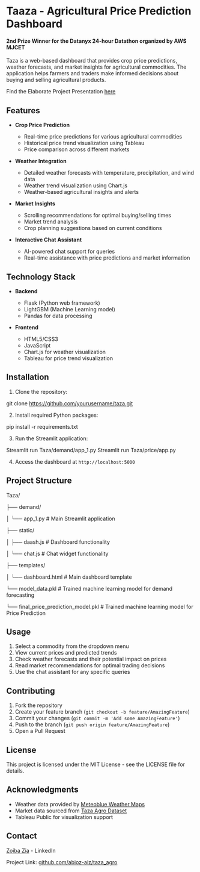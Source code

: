 # Taaza - Agricultural Price Prediction Dashboard

#### 2nd Prize Winner for the Datanyx 24-hour Datathon organized by AWS MJCET

Taza is a web-based dashboard that provides crop price predictions, weather forecasts, and market insights for agricultural commodities. The application helps farmers and traders make informed decisions about buying and selling agricultural products.

Find the Elaborate Project Presentation [here](https://www.canva.com/design/DAGX2Irlfe8/-YC7V8Z9j-SQ1n5kMLRYHg/view?utm_content=DAGX2Irlfe8&utm_campaign=designshare&utm_medium=link&utm_source=editor)

## Features

- **Crop Price Prediction**
  - Real-time price predictions for various agricultural commodities
  - Historical price trend visualization using Tableau
  - Price comparison across different markets

- **Weather Integration**
  - Detailed weather forecasts with temperature, precipitation, and wind data
  - Weather trend visualization using Chart.js
  - Weather-based agricultural insights and alerts

- **Market Insights**
  - Scrolling recommendations for optimal buying/selling times
  - Market trend analysis
  - Crop planning suggestions based on current conditions

- **Interactive Chat Assistant**
  - AI-powered chat support for queries
  - Real-time assistance with price predictions and market information

## Technology Stack

- **Backend**
  - Flask (Python web framework)
  - LightGBM (Machine Learning model)
  - Pandas for data processing

- **Frontend**
  - HTML5/CSS3
  - JavaScript
  - Chart.js for weather visualization
  - Tableau for price trend visualization

## Installation

1. Clone the repository:
   
git clone https://github.com/yourusername/taza.git
 
2. Install required Python packages:

  pip install -r requirements.txt

3. Run the Streamlit application:

  Streamlit run Taza/demand/app_1.py
  Streamlit run Taza/price/app.py

4. Access the dashboard at `http://localhost:5000`

## Project Structure

Taza/

├── demand/

│   └── app_1.py  # Main Streamlit application

├── static/

│ ├── daash.js # Dashboard functionality

│ └── chat.js # Chat widget functionality

├── templates/

│ └── dashboard.html # Main dashboard template

└── model_data.pkl # Trained machine learning model for demand forecasting

└── final_price_prediction_model.pkl # Trained machine learning model for Price Prediction



## Usage

1. Select a commodity from the dropdown menu
2. View current prices and predicted trends
3. Check weather forecasts and their potential impact on prices
4. Read market recommendations for optimal trading decisions
5. Use the chat assistant for any specific queries

## Contributing

1. Fork the repository
2. Create your feature branch (`git checkout -b feature/AmazingFeature`)
3. Commit your changes (`git commit -m 'Add some AmazingFeature'`)
4. Push to the branch (`git push origin feature/AmazingFeature`)
5. Open a Pull Request

## License

This project is licensed under the MIT License - see the LICENSE file for details.

## Acknowledgments

- Weather data provided by [Meteoblue Weather Maps](https://www.meteoblue.com/en/weather/maps/index#coords=4/17.38/78.46&map=windAnimation~rainbow~auto~10%20m%20above%20gnd~none)
- Market data sourced from [Taza Agro Dataset](https://github.com/abioz-aiz/taza_agro/blob/main/Datasets/final_final_dataset.csv)
- Tableau Public for visualization support

## Contact

[Zoiba Zia](https://www.linkedin.com/in/zoiba/) - LinkedIn

Project Link: [github.com/abioz-aiz/taza_agro](https://github.com/abioz-aiz/taza_agro)
